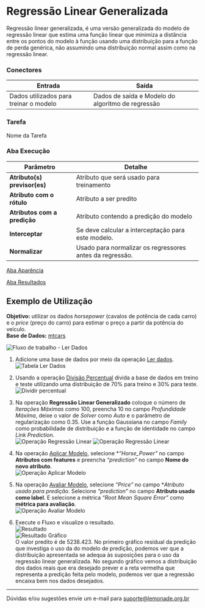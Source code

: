 # Regressão Linear Generalizada
Regressão linear generalizada, é uma versão generalizada do modelo de regressão linear que estima uma função linear que minimiza a distância entre os pontos do modelo à função usando uma distribuição para a função de perda genérica, não assumindo uma distribuição normal assim como na regressão linear.

### Conectores
| Entrada | Saída |
| --- | --- |
| Dados utilizados para treinar o modelo | Dados de saída e Modelo do algoritmo de regressão |

### Tarefa
Nome da Tarefa

### Aba Execução
| Parâmetro | Detalhe |
| --- | --- |
| **Atributo(s) previsor(es)** | Atributo que será usado para treinamento |
| **Atributo com o rótulo** | Atributo a ser predito |
| **Atributos com a predição** | Atributo contendo a predição do modelo |
| **Interceptar** | Se deve calcular a interceptação para este modelo. |
| **Normalizar** | Usado para normalizar os regressores antes da regressão. |

[Aba Aparência][1]

[Aba Resultados][2]

## Exemplo de Utilização
**Objetivo:** utilizar os dados *horsepower* (cavalos de potência de cada carro) e o *price* (preço do carro) para estimar o preço a partir da potência do veículo.\
**Base de Dados:** [mtcars][3]

![Fluxo de trabalho - Ler Dados](/img/sklearn/aprendizado_de_maquina/regressor_linear_generalizado/image5.png)

1. Adicione uma base de dados por meio da operação [Ler dados][4].\
	![Tabela Ler Dados](/img/sklearn/aprendizado_de_maquina/regressor_linear_generalizado/image2.png)

2. Usando a operação [Divisão Percentual][5] divida a base de dados em treino e teste utilizando uma distribuição de 70% para treino e 30% para teste.\
	![Dividir percentual](/img/sklearn/aprendizado_de_maquina/regressor_linear_generalizado/image1.png)

3. Na operação **Regressão Linear Generalizado** coloque o número de *Iterações Máximas* como 100, preencha 10 no campo *Profundidade Máxima*, deixe o valor de *Solver* como *Auto* e o parâmetro de regularização como 0.35. Use a função Gaussiana no campo *Family* como probabilidade de distribuição e a função de identidade no campo *Link Prediction*.\
	![Operação Regressão Linear](/img/sklearn/aprendizado_de_maquina/regressor_linear_generalizado/image9.png)
	![Operação Regressão Linear](/img/sklearn/aprendizado_de_maquina/regressor_linear_generalizado/image4.png)

4. Na operação [Aplicar Modelo][6], selecione **“Horse_Power”* no campo **Atributos com features** e preencha *“prediction”* no campo **Nome do novo atributo**.\
	![Operação Aplicar Modelo](/img/sklearn/aprendizado_de_maquina/regressor_linear_generalizado/image3.png)

5. Na operação [Avaliar Modelo][7], selecione *“Price”* no campo **Atributo usado para predição*. Selecione *“prediction”* no campo **Atributo usado como label**. E selecione a métrica *“Root Mean Square Error”* como **métrica para avaliação**.\
	![Operação Avaliar Modelo](/img/sklearn/aprendizado_de_maquina/regressor_linear_generalizado/image8.png)

6. Execute o Fluxo e visualize o resultado.\
	![Resultado](/img/sklearn/aprendizado_de_maquina/regressor_linear_generalizado/image7.png)\
	![Resultado Gráfico](/img/sklearn/aprendizado_de_maquina/regressor_linear_generalizado/image6.png)\
	O valor predito é de 5238.423. No primeiro gráfico residual da predição que investiga o uso da do modelo de predição, podemos ver que a distribuição apresentada se adequa às suposições para o uso da regressão linear generalizada. No segundo gráfico vemos a distribuição dos dados reais que era desejado prever e a reta vermelha que representa a predição feita pelo modelo, podemos ver que a regressão encaixa bem nos dados desejados.

---
Dúvidas e/ou sugestões envie um e-mail para suporte@lemonade.org.br

[1]: /pt-br/sklearn/documentacao-geral/aba-aparencia.html
[2]: /pt-br/sklearn/documentacao-geral/aba-resultados.html
[3]: /pt-br/sklearn/base-de-dados/#mtcars-com
[4]: /pt-br/sklearn/entrada-e-saida/ler-dados.html
[5]: /pt-br/sklearn/pre-processamento-de-dados/amostragem-divisao-percentual.html
[6]: /pt-br/sklearn/modelo-e-avaliacao/aplicar-modelo.html
[7]: /pt-br/sklearn/modelo-e-avaliacao/avaliar-modelo.html